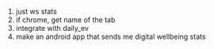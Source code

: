 1. just ws stats
1. if chrome, get name of the tab
1. integrate with daily_ev
1. make an android app that sends me digital wellbeing stats
